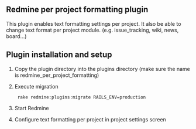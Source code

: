 Redmine per project formatting plugin
-----------

This plugin enables text formatting settings per project.
It also be able to change text format per project module. (e.g. issue_tracking, wiki, news, board...)

## Plugin installation and setup

1. Copy the plugin directory into the plugins directory (make sure the name is redmine_per_project_formatting)
1. Execute migration

        rake redmine:plugins:migrate RAILS_ENV=production

1. Start Redmine
1. Configure text formatting per project in project settings screen

